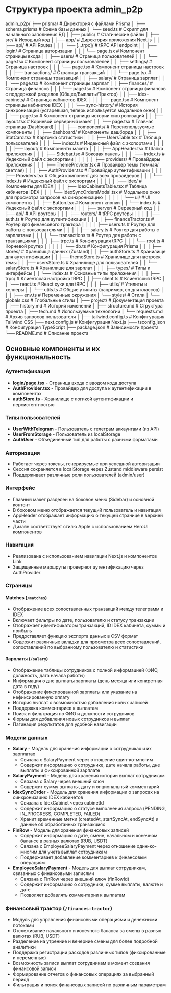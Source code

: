 # Структура проекта admin_p2p

admin_p2p/
├── prisma/                     # Директория с файлами Prisma
│   ├── schema.prisma           # Схема базы данных
│   └── seed.ts                 # Скрипт для начального заполнения БД
│
├── public/                     # Статические файлы
│
├── src/                        # Исходный код
│   ├── app/                    # Директория приложения Next.js
│   │   ├── api/                # API Routes
│   │   │   └── [...trpc]/      # tRPC API endpoint
│   │   ├── login/              # Страница авторизации
│   │   │   └── page.tsx        # Компонент страницы входа
│   │   ├── users/              # Страница пользователей
│   │   │   └── page.tsx        # Компонент страницы пользователей
│   │   ├── settings/           # Страница настроек
│   │   │   └── page.tsx        # Компонент страницы настроек
│   │   ├── transactions/       # Страница транзакций
│   │   │   └── page.tsx        # Компонент страницы транзакций
│   │   ├── salary/             # Страница зарплат
│   │   │   └── page.tsx        # Компонент страницы зарплат
│   │   ├── finances/           # Страница финансов
│   │   │   └── page.tsx        # Компонент страницы финансов с поддержкой разделов (Общее/Выплаты/Трактор)
│   │   ├── idex-cabinets/      # Страница кабинетов IDEX
│   │   │   ├── page.tsx        # Компонент страницы кабинетов IDEX
│   │   │   └── sync-history/   # История синхронизаций (устаревшая, теперь используется модальное окно)
│   │   │       └── page.tsx    # Компонент страницы истории синхронизаций
│   │   ├── layout.tsx          # Корневой серверный макет
│   │   └── page.tsx            # Главная страница (Dashboard)
│   │
│   ├── components/             # Переиспользуемые компоненты
│   │   ├── dashboard/          # Компоненты дашборда
│   │   │   ├── StatCard.tsx    # Карточка статистики
│   │   │   ├── UsersTable.tsx  # Таблица пользователей
│   │   │   └── index.ts        # Индексный файл с экспортами
│   │   │
│   │   ├── layout/             # Компоненты макета
│   │   │   ├── AppHeader.tsx   # Шапка приложения
│   │   │   ├── Sidebar.tsx     # Боковая панель
│   │   │   └── index.ts        # Индексный файл с экспортами
│   │   │
│   │   ├── providers/          # Провайдеры приложения
│   │   │   ├── ThemeProvider.tsx # Провайдер темы (темная/светлая)
│   │   │   ├── AuthProvider.tsx  # Провайдер аутентификации
│   │   │   ├── Providers.tsx     # Общий компонент для всех провайдеров
│   │   │   └── index.ts          # Индексный файл с экспортами
│   │   │
│   │   ├── idex/               # Компоненты для IDEX
│   │   │   ├── IdexCabinetsTable.tsx   # Таблица кабинетов IDEX
│   │   │   └── IdexSyncOrdersModal.tsx # Модальное окно для просмотра запросов на синхронизацию
│   │   │
│   │   └── ui/                 # UI компоненты
│   │       ├── Button.tsx      # Компонент кнопки
│   │       └── index.ts        # Индексный файл с экспортами
│   │
│   ├── server/                 # Серверный код
│   │   ├── api/                # API роутеры
│   │   │   ├── routers/        # tRPC роутеры
│   │   │   │   ├── auth.ts     # Роутер для аутентификации
│   │   │   │   ├── financeTractor.ts # Роутер для финансового трактора
│   │   │   │   ├── users.ts    # Роутер для работы с пользователями
│   │   │   │   ├── salary.ts   # Роутер для работы с зарплатами
│   │   │   │   └── transactions.ts # Роутер для работы с транзакциями
│   │   │   ├── trpc.ts         # Конфигурация tRPC
│   │   │   └── root.ts         # Корневой роутер
│   │   │
│   │   └── db.ts               # Конфигурация Prisma
│   │
│   ├── stores/                 # Хранилища данных (Zustand)
│   │   ├── authStore.ts        # Хранилище для аутентификации
│   │   ├── themeStore.ts       # Хранилище для настроек темы
│   │   ├── usersStore.ts       # Хранилище для пользователей
│   │   └── salaryStore.ts      # Хранилище для зарплат
│   │
│   ├── types/                  # Типы и интерфейсы
│   │   └── index.ts            # Основные типы приложения
│   │
│   ├── trpc/                   # Клиентская настройка tRPC
│   │   ├── client.ts           # Клиентский tRPC
│   │   └── react.ts            # React хуки для tRPC
│   │
│   ├── utils/                  # Утилиты и хелперы
│   │   └── utils.ts            # Общие утилиты (например, cn для классов)
│   │
│   ├── env.ts                  # Переменные окружения
│   └── styles/                 # Стили
│       └── globals.css         # Глобальные стили
│
├── project/                    # Документация проекта
│   ├── history.md              # История изменений
│   ├── structure.md            # Структура проекта
│   ├── tech.md                 # Используемые технологии
│   └── requests.md             # Архив запросов пользователя
│
├── tailwind.config.ts          # Конфигурация Tailwind CSS
├── next.config.js              # Конфигурация Next.js
├── tsconfig.json               # Конфигурация TypeScript
├── package.json                # Зависимости проекта
└── README.md                   # Описание проекта

## Основные компоненты и их функциональность

### Аутентификация
- **login/page.tsx** - Страница входа с вводом кода доступа
- **AuthProvider.tsx** - Провайдер для доступа к аутентификации в компонентах
- **authStore.ts** - Хранилище с логикой аутентификации и персистентностью

### Типы пользователей
- **UserWithTelegram** - Пользователь с телеграм аккаунтами (из API)
- **UserFromStorage** - Пользователь из localStorage
- **AuthUser** - Объединенный тип для работы с разными форматами

### Авторизация
- Работает через токены, генерируемые при успешной авторизации
- Сессия сохраняется в localStorage через Zustand middleware persist
- Поддерживает различные роли пользователей (admin/user)

### Интерфейс
- Главный макет разделен на боковое меню (Sidebar) и основной контент
- В боковом меню отображается текущий пользователь и навигация
- AppHeader отображает информацию о текущей странице в верхней части
- Дизайн соответствует стилю Apple с использованием HeroUI компонентов

### Навигация
- Реализована с использованием навигации Next.js и компонентов Link
- Защищенные маршруты проверяют аутентификацию через AuthProvider

### Страницы

#### Matches (`/matches`)
- Отображение всех сопоставленных транзакций между телеграмм и IDEX
- Включает фильтры по дате, пользователю и статусу транзакции
- Отображает идентификаторы транзакций, ID IDEX кабинета, суммы и прибыль
- Предоставляет функцию экспорта данных в CSV формат
- Содержит различные вкладки для просмотра всех сопоставлений, сопоставлений по выбранному пользователю и статистики

#### Зарплаты (`/salary`)
- Отображение таблицы сотрудников с полной информацией (ФИО, должность, дата начала работы)
- Информация о дне выплаты зарплаты (день месяца или конкретная дата в году)
- Отображение фиксированной зарплаты или указание на нефиксированную оплату
- История выплат с возможностью добавления новых записей
- Поддержка комментариев к выплатам
- Поиск и фильтрация по ФИО и должности сотрудников
- Формы для добавления новых сотрудников и выплат
- Пагинация результатов для удобной навигации

### Модели данных
- **Salary** - Модель для хранения информации о сотрудниках и их зарплатах
  - Связана с SalaryPayment через отношение один-ко-многим
  - Содержит информацию о сотруднике, дате начала работы, дне выплаты и фиксированной зарплате
- **SalaryPayment** - Модель для хранения истории выплат сотрудникам
  - Связана с Salary через внешний ключ
  - Содержит сумму выплаты, дату и опциональный комментарий
- **IdexSyncOrder** - Модель для хранения информации о запросах на синхронизацию IDEX кабинетов
  - Связана с IdexCabinet через cabinetId
  - Содержит информацию о статусе выполнения запроса (PENDING, IN_PROGRESS, COMPLETED, FAILED)
  - Хранит временные метки (createdAt, startSyncAt, endSyncAt) и данные об обработанных транзакциях
- **FinRow** - Модель для хранения финансовых записей
  - Содержит информацию о дате, смене, начальном и конечном балансе в разных валютах (RUB, USDT)
  - Связана с EmployeeSalaryPayment через отношение один-ко-многим для учета выплат сотрудникам
  - Поддерживает добавление комментариев к финансовым операциям
- **EmployeeSalaryPayment** - Модель для выплат сотрудникам, связанных с финансовыми записями
  - Связана с FinRow через внешний ключ (finRowId)
  - Содержит информацию о сотруднике, сумме выплаты, валюте и дате
  - Позволяет добавлять комментарии к выплатам

### Финансовый трактор (`/finances-tractor`)
- Модуль для управления финансовыми операциями и денежными потоками
- Отслеживание начального и конечного баланса за смены в разных валютах (RUB, USDT)
- Разделение на утренние и вечерние смены для более подробной аналитики
- Поддержка регистрации расходов различных типов (фиксированные и переменные)
- Возможность записи выплат сотрудникам в момент создания финансовой записи
- Формирование отчетов о финансовых операциях за выбранный период
- Фильтрация и поиск финансовых записей по различным параметрам

